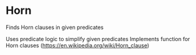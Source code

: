 # Horn
Finds Horn clauses in given predicates

Uses predicate logic to simplify given predicates
Implements function for Horn clauses (https://en.wikipedia.org/wiki/Horn_clause)
